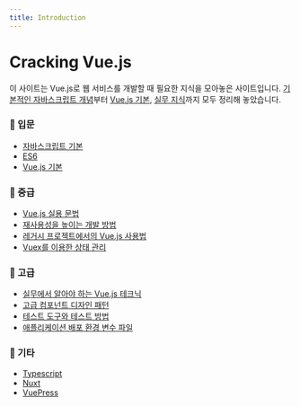 ```yaml
---
title: Introduction
---
```


# Cracking Vue.js

이 사이트는 Vue.js로 웹 서비스를 개발할 때 필요한 지식을 모아놓은 사이트입니다.
[기본적인 자바스크립트 개념](/js/variable.html)부터 [Vue.js 기본](vue/instance.html), [실무 지식](reuse/slots.html)까지 모두 정리해 놓았습니다.

### 📖 입문

- [자바스크립트 기본](/js/variable.html)
- [ES6](/es6/const-let.html)
- [Vue.js 기본](/vue/instance.html)

### 📖 중급

- [Vue.js 실용 문법](/syntax/methods.html)
- [재사용성을 높이는 개발 방법](/reuse/slots.html)
- [레거시 프로젝트에서의 Vue.js 사용법](/legacy/jquery-to-vue.html)
- [Vuex를 이용한 상태 관리](/vuex/concept.html)

### 📖 고급

- [실무에서 알아야 하는 Vue.js 테크닉](/advanced/folder-structure.html)
- [고급 컴포넌트 디자인 패턴](/design/pattern1.html)
- [테스트 도구와 테스트 방법](/testing/overview.html)
- [애플리케이션 배포 환경 변수 파일](/deploy/intro.html)

### 📖 기타

- [Typescript](/ts/intro.html)
- [Nuxt](/nuxt/intro.html)
- [VuePress](/vuepress/learning-note.html)